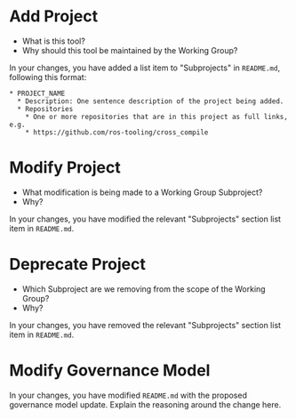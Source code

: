 # Add Project

* What is this tool?
* Why should this tool be maintained by the Working Group?

In your changes, you have added a list item to "Subprojects" in `README.md`, following this format:

```
* PROJECT_NAME
  * Description: One sentence description of the project being added.
  * Repositories
    * One or more repositories that are in this project as full links, e.g.
    * https://github.com/ros-tooling/cross_compile
```

# Modify Project

* What modification is being made to a Working Group Subproject?
* Why?

In your changes, you have modified the relevant "Subprojects" section list item in `README.md`.

# Deprecate Project

* Which Subproject are we removing from the scope of the Working Group?
* Why?

In your changes, you have removed the relevant "Subprojects" section list item in `README.md`.

# Modify Governance Model

In your changes, you have modified `README.md` with the proposed governance model update.
Explain the reasoning around the change here.

